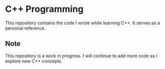 # C++ Programming

This repository contains the code I wrote while learning C++. It serves as a personal reference.

## Note

This repository is a work in progress. I will continue to add more code as I explore new C++ concepts.
